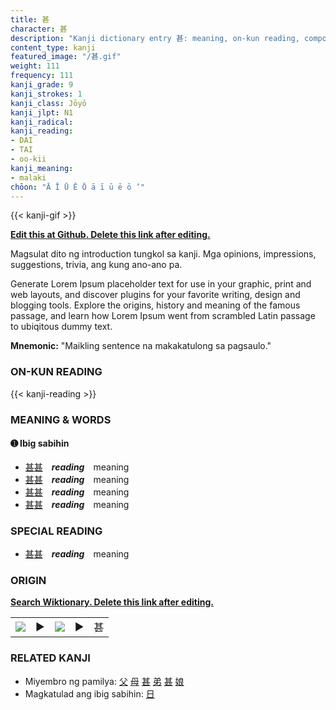 ```yaml
---
title: 甚
character: 甚
description: "Kanji dictionary entry 甚: meaning, on-kun reading, compounds, origin, related kanji"
content_type: kanji
featured_image: "/甚.gif"
weight: 111
frequency: 111
kanji_grade: 9
kanji_strokes: 1
kanji_class: Jōyō
kanji_jlpt: N1
kanji_radical: 
kanji_reading: 
- DAI
- TAI
- oo-kii
kanji_meaning:
- malaki
chōon: "Ā Ī Ū Ē Ō ā ī ū ē ō ’"
---
```

[//]: # (Don't edit the line below. Kanji animated GIF code is automatically generated.)
{{< kanji-gif >}}

[//]: # (Edit below this line.)

**[Edit this at Github. Delete this link after editing.](https://github.com/tim0g/tim/tree/main/content/kanji/甚/index.md)**

Magsulat dito ng introduction tungkol sa kanji. Mga opinions, impressions, suggestions, trivia, ang kung ano-ano pa.

Generate Lorem Ipsum placeholder text for use in your graphic, print and web layouts, and discover plugins for your favorite writing, design and blogging tools. Explore the origins, history and meaning of the famous passage, and learn how Lorem Ipsum went from scrambled Latin passage to ubiqitous dummy text.
 
**Mnemonic:** "Maikling sentence na makakatulong sa pagsaulo."

### ON-KUN READING

[//]: # (Don't edit the line below. ON-KUN READING code is automatically generated.)
{{< kanji-reading >}}

### MEANING & WORDS

#### ➊ **Ibig sabihin**
  - [甚](../甚)[甚](../甚)　***reading***　meaning
  - [甚](../甚)[甚](../甚)　***reading***　meaning
  - [甚](../甚)[甚](../甚)　***reading***　meaning
  - [甚](../甚)[甚](../甚)　***reading***　meaning

### SPECIAL READING
  - [甚](../甚)[甚](../甚)　***reading***　meaning

### ORIGIN

**[Search Wiktionary. Delete this link after editing.](https://wiktionary.org/wiki/甚)**
<table class="kanji-table"><tr><td>
<img src="60px-甚-bronze.svg.png">
</td><td>▶</td><td>
<img src="60px-甚-oracle.svg.png">
</td><td>▶</td>
<td class="kanji-origin">甚</td>
</tr></table>

### RELATED KANJI
- Miyembro ng pamilya: [父](../父) [母](../母) [甚](../甚) [弟](../弟) [甚](../甚) [娘](../娘)
- Magkatulad ang ibig sabihin: [日](../日)
